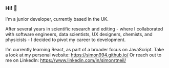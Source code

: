 ### Hi! 👋

I'm a junior developer, currently based in the UK. 

After several years in scientific research and editing - where I collaborated with software engineers, data scientists, UX designers, chemists, and physicists - I decided to pivot my career to development. 

I’m currently learning React, as part of a broader focus on JavaScript.
Take a look at my personal website: https://simon994.github.io/
Or reach out to me on LinkedIn: https://www.linkedin.com/in/simonrtneil/

<!--
**Simon994/Simon994** is a ✨ _special_ ✨ repository because its `README.md` (this file) appears on your GitHub profile.

